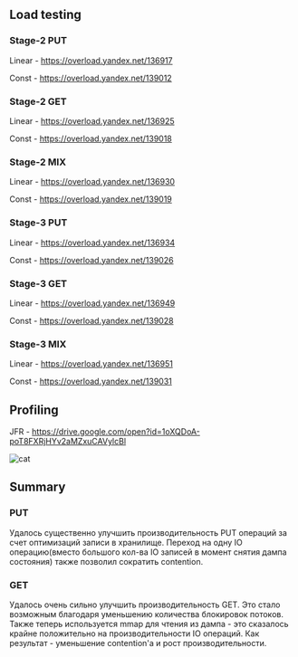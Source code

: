 ## Load testing

### Stage-2 PUT
 
Linear - https://overload.yandex.net/136917

Const - https://overload.yandex.net/139012

### Stage-2 GET
 
Linear - https://overload.yandex.net/136925

Const - https://overload.yandex.net/139018

### Stage-2 MIX

Linear - https://overload.yandex.net/136930

Const - https://overload.yandex.net/139019


### Stage-3 PUT

Linear - https://overload.yandex.net/136934

Const - https://overload.yandex.net/139026

### Stage-3 GET

Linear - https://overload.yandex.net/136949

Const - https://overload.yandex.net/139028

### Stage-3 MIX
 
Linear - https://overload.yandex.net/136951

Const - https://overload.yandex.net/139031

## Profiling
JFR - https://drive.google.com/open?id=1oXQDoA-poT8FXRjHYv2aMZxuCAVylcBl

![cat](https://avatars.mds.yandex.net/get-pdb/27625/14057772-8246-43f3-a075-5fd66c96c00a/s1200)

## Summary

### PUT

Удалось существенно улучшить производительность PUT операций за счет оптимизаций записи в хранилище. 
Переход на одну IO операцию(вместо большого кол-ва IO записей в момент снятия дампа состояния) также позволил сократить contention.

### GET

Удалось очень сильно улучшить производительность GET. 
Это стало возможным благодаря уменьшению количества блокировок потоков.
Также теперь используется mmap для чтения из дампа - это сказалось крайне положительно на производительности IO операций.
Как результат - уменьшение contention'a и рост производительности. 

